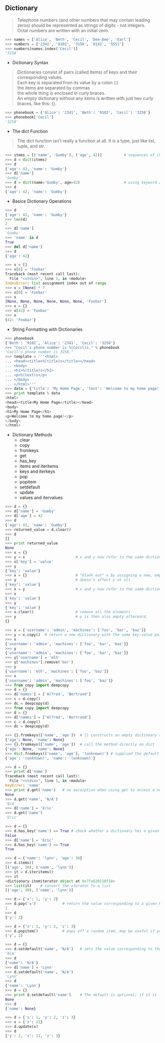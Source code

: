 ## Dictionary  
> Telephone numbers (and other numbers that may contain leading zeros) should be represented as strings of digits - not integers.  
> Octal numbers are written with an initial zero.  

```Python
>>> names = ['Alice', 'Beth', 'Cecil', 'Dee-Dee', 'Earl']
>>> numbers = ['2341', '9102', '3158', '0142', '5551']
>>> numbers[names.index('Cecil')]
'3158'
```

+ Dictionary Syntax  
> Dictionaries consist of pairs (called items) of keys and their corresponding values.  
> Each key is separated from its value by a colon (:)  
> the items are separated by commas  
> the whole thing is enclosed in curly braces.  
> An empty dictionary without any items is written with just two curly braces, like this: {}.  

```Python
>>> phonebook = {'Alice': '2341', 'Beth': '9102', 'Cecil': '3258'}
>>> phonebook['Cecil']
'3258'
```

+ The dict Function  
> The dict function isn't really a function at all. It is a type, just like list, tuple, and str.  
```Python
>>> items = [('name', 'Gumby'), ('age', 42)]          # sequences of (key, value) pairs
>>> d = dict(items)
>>> d
{'age': 42, 'name': 'Gumby'}
>>> d['name']
'Gumby'
>>> d = dict(name='Gumby', age=42)                    # using keyword arguments
>>> d
{'age': 42, 'name': 'Gumby'}
```

+ Basice Dictionary Operations  

```Python
>>> d
{'age': 42, 'name': 'Gumby'}
>>> len(d)
2
>>> d['name']
'Gumby'
>>> 'name' in d
True
>>> del d['name']
>>> d
{'age': 42}
```

```Python
>>> x = []
>>> x[6] = 'Foobar'
Traceback (most recent call last):
  File "<stdin>", line 1, in <module>
IndexError: list assignment index out of range
>>> x = [None] * 7
>>> x[6] = 'Foobar'
>>> x
[None, None, None, None, None, None, 'Foobar']
>>> x = {}
>>> x[42] = 'Foobar'
>>> x
{42: 'Foobar'}
```

+ String Formatting with Dictionaries  
```Python
>>> phonebook
{'Beth': '9102', 'Alice': '2341', 'Cecil': '3258'}
>>> "Cecil's phone number is %(Cecil)s." % phonebook
"Cecil's phone number is 3258."
>>> template = '''<html>
... <head><title>%(title)s</title></head>
... <body>
... <h1>%(title)s</h1>
... <p>%(text)s</p>
... </body>
... </html>'''
>>> data = {'title': 'My Home Page', 'text': 'Welcome to my home page!'}
>>> print template % data
<html>
<head><title>My Home Page</title></head>
<body>
<h1>My Home Page</h1>
<p>Welcome to my home page!</p>
</body>
</html>
```

+ Dictionary Methods
  + clear
  + copy
  + fromkeys
  + get
  + has_key
  + items and iteritems
  + keys and iterkeys
  + pop 
  + popitem
  + setdefault
  + update
  + values and itervalues
```Python
>>> d = {}
>>> d['name'] = 'Gumby'
>>> d['age'] = 42
>>> d
{'age': 42, 'name': 'Gumby'}
>>> returned_value = d.clear()
>>> d
{}
>>> print returned_value
None
>>> x = {}
>>> y = x                       # x and y now refer to the same dictionary
>>> x['key'] = 'value'
>>> y
{'key': 'value'}
>>> x = {}                      # "blank out" x by assigning a new, empty dictionary
>>> y                           # doesn't affect y at all
{'key': 'value'}
>>> x = y                       # x and y now refer to the same dictionary again
>>> x
{'key': 'value'}
>>> y
{'key': 'value'}
>>> x.clear()                   # remove all the elements 
>>> y                           # y is then also empty afterward.  
{}
```
```Python
>>> x = {'username': 'admin', 'machines': ['foo', 'bar', 'baz']}
>>> y = x.copy()  # return a new dictionary with the same key-value pairs(a shallow copy, the values themselves are the same, not copies)
>>> x
{'username': 'admin', 'machines': ['foo', 'bar', 'baz']}
>>> y
{'username': 'admin', 'machines': ['foo', 'bar', 'baz']}
>>> y['username'] = 'mlh'
>>> y['machines'].remove('bar')
>>> y
{'username': 'mlh', 'machines': ['foo', 'baz']}
>>> x
{'username': 'admin', 'machines': ['foo', 'baz']}
>>> from copy import deepcopy
>>> d = {}
>>> d['names'] = ['Alfred', 'Bertrand']
>>> c = d.copy()
>>> dc = deepcopy(d)
>>> from copy import deepcopy
>>> d = {}
>>> d['names'] = ['Alfred', 'Bertrand']
>>> c = d.copy()
>>> dc = deepcopy(d)
```
```Python
>>> {}.fromkeys(['name', 'age'])  # {} constructs an empty dictionary and calls the fromkeys method to create another dictionary 
{'age': None, 'name': None}
>>> {}.fromkeys(['name', 'age'])  # call the method directly on dict
{'age': None, 'name': None}
>>> dict.fromkeys(['name', 'age'], '(unknown)') # supplied the default value: '(unknown)'
{'age': '(unknown)', 'name': '(unknown)'}
```
```Python
>>> d = {}
>>> print d['name']
Traceback (most recent call last):
  File "<stdin>", line 1, in <module>
KeyError: 'name'
>>> print d.get('name')   # no exceiption when using get to access a nonexistent key
None
>>> d.get('name', 'N/A')
'N/A'
>>> d['name'] = 'Eric'
>>> d.get('name')
'Eric'
```
```Python
>>> d = {}
>>> d.has_key('name') == True # check whether a dictionary has a given key, equivalent to k in d
False
>>> d['name'] = 'Eric'
>>> d.has_key('name') == True
True
```
```Python
>>> d = {'name': 'lynn', 'age': 30}
>>> d.items()
[('age', 30), ('name', 'lynn')]
>>> it = d.iteritems()
>>> it
<dictionary-itemiterator object at 0x7fa620110f18>
>>> list(it)    # convert the iterator to a list
[('age', 30), ('name', 'lynn')]
```
```Python
>>> d = {'x': 1, 'y': 2}
>>> d.pop('x')            # return the value corresponding to a given key, and then remove the key-value pair from the dictionary 
1
>>> d
{'y': 2}
```
```Python
>>> d = {'x': 1, 'y': 2, 'z': 3}
>>> d.popitem()           # pops off a random item, may be useful if you want to remove and process the items one by one
('y', 2)
```
```Python
>>> d = {}
>>> d.setdefault('name', 'N/A')   # sets the value corresponding to the given key if it is not already in the dictionary
'N/A'
>>> d
{'name': 'N/A'}
>>> d['name'] = 'Lynn'
>>> d.setdefault('name', 'N/A')
'Lynn'
>>> d
{'name': 'Lynn'}
>>> d = {}
>>> print d.setdefault('name')    # The default is optional; if it is left out, None is used
None
>>> d
{'name': None}
```
```Python
>>> d = {'x': 1, 'y': 2, 'z': 3}
>>> x = {'x': 21}
>>> d.update(x)
>>> d
{'y': 2, 'x': 21, 'z': 3}
```
